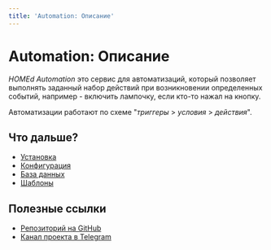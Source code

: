 ```yaml
---
title: 'Automation: Описание'
---
```


# Automation: Описание

_HOMEd Automation_ это сервис для автоматизаций, который позволяет выполнять заданный набор действий при возникновении определенных событий, например - включить лампочку, если кто-то нажал на кнопку.

Автоматизации работают по схеме "_триггеры_ > _условия_ > _действия_".

## Что дальше?

- [Установка](/automation/installation/)
- [Конфигурация](/automation/configuration/)
- [База данных](/automation/database/)
- [Шаблоны](/automation/patterns/)

## Полезные ссылки

- [Репозиторий на GitHub](https://github.com/u236/homed-service-automation)
- [Канал проекта в Telegram](https://t.me/homed_info)

